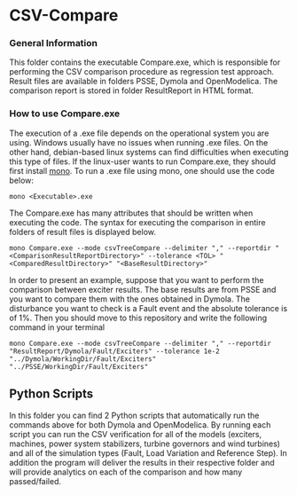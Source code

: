 # CSV-Compare

### General Information
This folder contains the executable Compare.exe, which is responsible for performing the CSV comparison procedure as regression test approach. Result files are available in folders PSSE, Dymola and OpenModelica. The comparison report is stored in folder ResultReport in HTML format.

### How to use Compare.exe
The execution of a .exe file depends on the operational system you are using. Windows usually have no issues when running .exe files. On the other hand, debian-based linux systems can find difficulties when executing this type of files. If the linux-user wants to run Compare.exe, they should first install [mono](https://www.mono-project.com/). To run a .exe file using mono, one should use the code below:

```
mono <Executable>.exe
```

The Compare.exe has many attributes that should be written when executing the code. The syntax for executing the comparison in entire folders of result files is displayed below.
```
mono Compare.exe --mode csvTreeCompare --delimiter "," --reportdir "<ComparisonResultReportDirectory>" --tolerance <TOL> "<ComparedResultDirectory>" "<BaseResultDirectory>"
```

In order to present an example, suppose that you want to perform the comparison between exciter results. The base results are from PSSE and you want to compare them with the ones obtained in Dymola. The disturbance you want to check is a Fault event and the absolute tolerance is of 1%. Then you should move to this repository and write the following command in your terminal

```
mono Compare.exe --mode csvTreeCompare --delimiter "," --reportdir "ResultReport/Dymola/Fault/Exciters" --tolerance 1e-2 "../Dymola/WorkingDir/Fault/Exciters" "../PSSE/WorkingDir/Fault/Exciters"
```
## Python Scripts 
In this folder you can find 2 Python scripts that automatically run the commands above for both Dymola and OpenModelica. By running each script you can run the CSV verification for all of the models (exciters, machines, power system stabilizers, turbine governors and wind turbines) and all of the simulation types (Fault, Load Variation and Reference Step). In addition the program will deliver the results in their respective folder and will provide analytics on each of the comparison and how many passed/failed. 